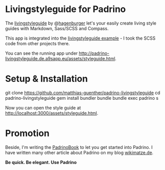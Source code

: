 # Livingstyleguide for Padrino

The [livingstyleguide](https://github.com/hagenburger/livingstyleguide) by @[hagenburger](https://twitter.com/hagenburger)
let's your easily create living style guides with Markdown, Sass/SCSS and Compass.


This app is integrated into the [livingstyleguide example](https://github.com/hagenburger/livingstyleguide-example) - I
took the SCSS code from other projects there.


You can see the running app under <http://padrino-livingstyleguide.de.a9sapp.eu/assets/styleguide.html>.


# Setup & Installation


  git clone https://github.com/matthias-guenther/padrino-livingstyleguide
  cd padrino-livingstyleguide
  gem install bundler
  bundle
  bundle exec padrino s


Now you can open the style guide at <http://localhost:3000/assets/styleguide.html>.


# Promotion

Beside, I'm writing the [PadrinoBook](http://padrinobook.com/) to let you get started into Padrino. I have written many
other article about Padrino on my blog [wikimatze.de](http://wikimatze.de/tags#padrino).


**Be quick. Be elegant. Use Padrino**

